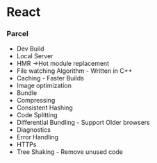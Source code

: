 # React

### Parcel

- Dev Build
- Local Server
- HMR ->Hot module replacement
- File watching Algorithm - Written in C++
- Caching - Faster Builds
- Image optimization
- Bundle
- Compressing
- Consistent Hashing
- Code Splitting
- Differential Bundling - Support Older browsers
- Diagnostics
- Error Handling
- HTTPs
- Tree Shaking  - Remove unused code